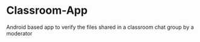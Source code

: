 # Classroom-App
Android based app to verify the files shared in a classroom chat group by a moderator
